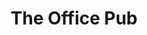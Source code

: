 ---
layout: default
title: "The Office Pub"
categories: Bars
rating: "$$"
description: "Located in town near the TVL building. Has some of the best steaks in town, truly delicious. Tel: 27716"
---